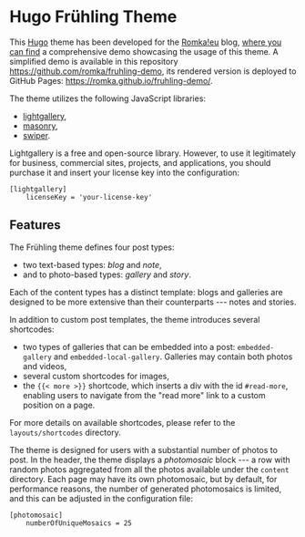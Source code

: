 # Hugo Frühling Theme

This [Hugo](https://gohugo.io/) theme has been developed for the [Romka!eu](https://romka.eu/en) blog, [where you can find](https://github.com/romka/romka/) a comprehensive demo showcasing the usage of this theme. A simplified demo is available in this repository https://github.com/romka/fruhling-demo, its rendered version is deployed to GitHub Pages: https://romka.github.io/fruhling-demo/.

The theme utilizes the following JavaScript libraries:
- [lightgallery](https://www.lightgalleryjs.com/),
- [masonry](https://masonry.desandro.com/),
- [swiper](https://swiperjs.com/).

Lightgallery is a free and open-source library. However, to use it legitimately for business, commercial sites, projects, and applications, you should purchase it and insert your license key into the configuration:
```
[lightgallery]
    licenseKey = 'your-license-key'
```

## Features
The Frühling theme defines four post types:
- two text-based types: _blog_ and _note_,
- and to photo-based types: _gallery_ and _story_.

Each of the content types has a distinct template: blogs and galleries are designed to be more extensive than their counterparts --- notes and stories.

In addition to custom post templates, the theme introduces several shortcodes:

- two types of galleries that can be embedded into a post: `embedded-gallery` and `embedded-local-gallery`. Galleries may contain both photos and videos,
- several custom shortcodes for images,
- the `{{< more >}}` shortcode, which inserts a div with the id `#read-more`, enabling users to navigate from the "read more" link to a custom position on a page.

For more details on available shortcodes, please refer to the `layouts/shortcodes` directory.

The theme is designed for users with a substantial number of photos to post. In the header, the theme displays a _photomosaic_ block --- a row with random photos aggregated from all the photos available under the `content` directory. Each page may have its own photomosaic, but by default, for performance reasons, the number of generated photomosaics is limited, and this can be adjusted in the configuration file:
```
[photomosaic]
    numberOfUniqueMosaics = 25
```